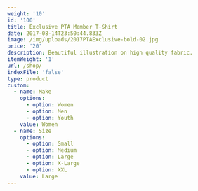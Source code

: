 ```yaml
---
weight: '10'
id: '100'
title: Exclusive PTA Member T-Shirt
date: 2017-08-14T23:50:44.833Z
image: /img/uploads/2017PTAExclusive-bold-02.jpg
price: '20'
description: Beautiful illustration on high quality fabric.
itemWeight: '1'
url: /shop/
indexFile: 'false'
type: product
custom:
  - name: Make
    options:
      - option: Women
      - option: Men
      - option: Youth
    value: Women
  - name: Size
    options:
      - option: Small
      - option: Medium
      - option: Large
      - option: X-Large
      - option: XXL
    value: Large
---
```


